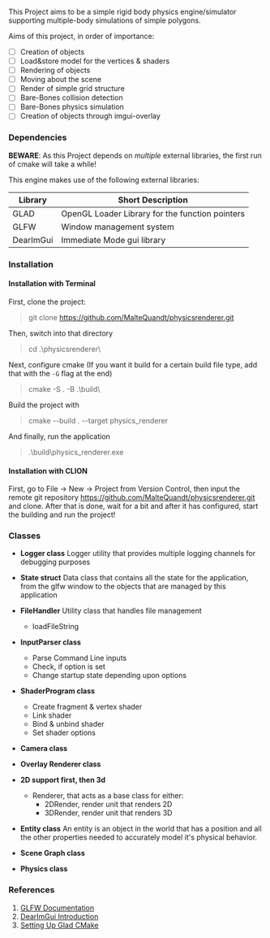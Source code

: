 This Project aims to be a simple rigid body physics engine/simulator supporting multiple-body simulations of simple polygons.

Aims of this project, in order of importance: 

- [ ] Creation of objects
- [ ] Load&store model for the vertices & shaders
- [ ] Rendering of objects
- [ ] Moving about the scene
- [ ] Render of simple grid structure
- [ ] Bare-Bones collision detection
- [ ] Bare-Bones physics simulation
- [ ] Creation of objects through imgui-overlay

### Dependencies

**BEWARE**: As this Project depends on *multiple* external libraries, the first run of cmake will take a while!

This engine makes use of the following external libraries:

| Library   | Short Description                               |
| --------- | ----------------------------------------------- |
| GLAD      | OpenGL Loader Library for the function pointers |
| GLFW      | Window management system                        |
| DearImGui | Immediate Mode gui library                      |

### Installation

#### Installation with Terminal

First, clone the project: 

> git clone https://github.com/MalteQuandt/physicsrenderer.git

Then, switch into that directory

> cd .\physicsrenderer\

Next, configure cmake (If you want it build for a certain build file type, add that with the ``-G`` flag at the end)

> cmake -S . -B .\build\ 

Build the project with 

> cmake --build . --target physics_renderer

And finally, run the application

> .\build\physics_renderer.exe

#### Installation with CLION

First, go to File -> New -> Project from Version Control, then input the remote git repository https://github.com/MalteQuandt/physicsrenderer.git and clone. After that is done, wait for a bit and after it has configured, start the building and run the project!

### Classes

- **Logger class**
  Logger utility that provides multiple logging channels for debugging purposes
- **State struct**
  Data class that contains all the state for the application, from the glfw window to the objects that are managed by this application
- **FileHandler**
  Utility class that handles file management
  - loadFileString


- **InputParser class**
  * Parse Command Line inputs 
  * Check, if option is set
  * Change startup state depending upon options
- **ShaderProgram class**
  * Create fragment & vertex shader
  * Link shader
  * Bind & unbind shader
  * Set shader options 
- **Camera class**
- **Overlay Renderer class**
- **2D support first, then 3d**
  - Renderer, that acts as a base class for either:
    * 2DRender, render unit that renders 2D
    * 3DRender, render unit that renders 3D
- **Entity class**
  An entity is an object in the world that has a position and all the other properties needed to accurately model it's physical behavior.
- **Scene Graph class**
- **Physics class**

### References

1. [GLFW Documentation](https://www.glfw.org/docs/latest/)
2. [DearImGui Introduction](https://blog.conan.io/2019/06/26/An-introduction-to-the-Dear-ImGui-library.html)
3. [Setting Up Glad CMake](https://github.com/Dav1dde/glad/issues/174)
